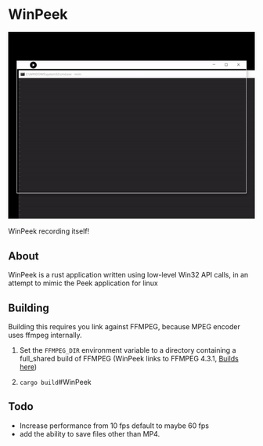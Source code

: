 # WinPeek

![WinPeek recording itself](https://github.com/McYoloSwagHam/WinPeek/blob/master/winpeek.gif?raw=true)

WinPeek recording itself!

## About
WinPeek is a rust application written using low-level Win32 API calls, in an attempt to mimic the Peek application for linux

## Building
Building this requires you link against FFMPEG, because MPEG encoder uses ffmpeg internally.

1) Set the `FFMPEG_DIR` environment variable to a directory containing a full_shared build of FFMPEG (WinPeek links to FFMPEG 4.3.1, [Builds here](https://www.gyan.dev/ffmpeg/builds/))

2) `cargo build`#WinPeek


## Todo
- Increase performance from 10 fps default to maybe 60 fps
- add the ability to save files other than MP4.

